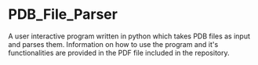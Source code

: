 # PDB_File_Parser

A user interactive program written in python which takes PDB files as input and parses them. Information on how to use the program and it's functionalities are provided in the PDF file included in the repository. 
